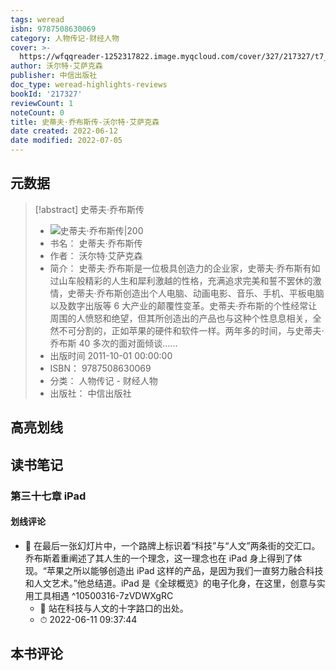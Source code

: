 ```yaml
---
tags: weread
isbn: 9787508630069
category: 人物传记-财经人物
cover: >-
  https://wfqqreader-1252317822.image.myqcloud.com/cover/327/217327/t7_217327.jpg
author: 沃尔特·艾萨克森
publisher: 中信出版社
doc_type: weread-highlights-reviews
bookId: '217327'
reviewCount: 1
noteCount: 0
title: 史蒂夫·乔布斯传-沃尔特·艾萨克森
date created: 2022-06-12
date modified: 2022-07-05
---
```


## 元数据

> [!abstract] 史蒂夫·乔布斯传
> - ![ 史蒂夫·乔布斯传|200](https://wfqqreader-1252317822.image.myqcloud.com/cover/327/217327/t7_217327.jpg)
> - 书名： 史蒂夫·乔布斯传
> - 作者： 沃尔特·艾萨克森
> - 简介： 史蒂夫·乔布斯是一位极具创造力的企业家，史蒂夫·乔布斯有如过山车般精彩的人生和犀利激越的性格，充满追求完美和誓不罢休的激情，史蒂夫·乔布斯创造出个人电脑、动画电影、音乐、手机、平板电脑以及数字出版等 6 大产业的颠覆性变革。史蒂夫·乔布斯的个性经常让周围的人愤怒和绝望，但其所创造出的产品也与这种个性息息相关，全然不可分割的，正如苹果的硬件和软件一样。两年多的时间，与史蒂夫·乔布斯 40 多次的面对面倾谈……
> - 出版时间 2011-10-01 00:00:00
> - ISBN： 9787508630069
> - 分类： 人物传记 - 财经人物
> - 出版社： 中信出版社

## 高亮划线

## 读书笔记

### 第三十七章 iPad

#### 划线评论

- 📌 在最后一张幻灯片中，一个路牌上标识着“科技”与“人文”两条街的交汇口。乔布斯着重阐述了其人生的一个理念，这一理念也在 iPad 身上得到了体现。“苹果之所以能够创造出 iPad 这样的产品，是因为我们一直努力融合科技和人文艺术。”他总结道。iPad 是《全球概览》的电子化身，在这里，创意与实用工具相遇 ^10500316-7zVDWXgRC
	- 💭 站在科技与人文的十字路口的出处。
	- ⏱ 2022-06-11 09:37:44
   

## 本书评论
